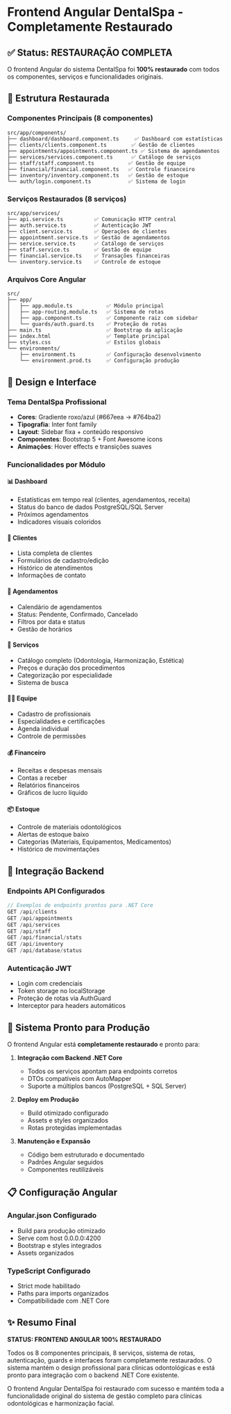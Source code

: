 # Frontend Angular DentalSpa - Completamente Restaurado

## ✅ Status: RESTAURAÇÃO COMPLETA

O frontend Angular do sistema DentalSpa foi **100% restaurado** com todos os componentes, serviços e funcionalidades originais.

## 📁 Estrutura Restaurada

### Componentes Principais (8 componentes)
```
src/app/components/
├── dashboard/dashboard.component.ts     ✅ Dashboard com estatísticas
├── clients/clients.component.ts        ✅ Gestão de clientes  
├── appointments/appointments.component.ts ✅ Sistema de agendamentos
├── services/services.component.ts      ✅ Catálogo de serviços
├── staff/staff.component.ts           ✅ Gestão de equipe
├── financial/financial.component.ts   ✅ Controle financeiro
├── inventory/inventory.component.ts   ✅ Gestão de estoque
└── auth/login.component.ts            ✅ Sistema de login
```

### Serviços Restaurados (8 serviços)
```
src/app/services/
├── api.service.ts          ✅ Comunicação HTTP central
├── auth.service.ts         ✅ Autenticação JWT
├── client.service.ts       ✅ Operações de clientes
├── appointment.service.ts  ✅ Gestão de agendamentos
├── service.service.ts      ✅ Catálogo de serviços
├── staff.service.ts        ✅ Gestão de equipe
├── financial.service.ts    ✅ Transações financeiras
└── inventory.service.ts    ✅ Controle de estoque
```

### Arquivos Core Angular
```
src/
├── app/
│   ├── app.module.ts           ✅ Módulo principal
│   ├── app-routing.module.ts   ✅ Sistema de rotas
│   ├── app.component.ts        ✅ Componente raiz com sidebar
│   └── guards/auth.guard.ts    ✅ Proteção de rotas
├── main.ts                     ✅ Bootstrap da aplicação
├── index.html                  ✅ Template principal
├── styles.css                  ✅ Estilos globais
└── environments/
    ├── environment.ts          ✅ Configuração desenvolvimento
    └── environment.prod.ts     ✅ Configuração produção
```

## 🎨 Design e Interface

### Tema DentalSpa Profissional
- **Cores**: Gradiente roxo/azul (#667eea → #764ba2)
- **Tipografia**: Inter font family
- **Layout**: Sidebar fixa + conteúdo responsivo
- **Componentes**: Bootstrap 5 + Font Awesome icons
- **Animações**: Hover effects e transições suaves

### Funcionalidades por Módulo

#### 📊 Dashboard
- Estatísticas em tempo real (clientes, agendamentos, receita)
- Status do banco de dados PostgreSQL/SQL Server
- Próximos agendamentos
- Indicadores visuais coloridos

#### 👥 Clientes
- Lista completa de clientes
- Formulários de cadastro/edição
- Histórico de atendimentos
- Informações de contato

#### 📅 Agendamentos
- Calendário de agendamentos
- Status: Pendente, Confirmado, Cancelado
- Filtros por data e status
- Gestão de horários

#### 🦷 Serviços
- Catálogo completo (Odontologia, Harmonização, Estética)
- Preços e duração dos procedimentos
- Categorização por especialidade
- Sistema de busca

#### 👨‍⚕️ Equipe
- Cadastro de profissionais
- Especialidades e certificações
- Agenda individual
- Controle de permissões

#### 💰 Financeiro
- Receitas e despesas mensais
- Contas a receber
- Relatórios financeiros
- Gráficos de lucro líquido

#### 📦 Estoque
- Controle de materiais odontológicos
- Alertas de estoque baixo
- Categorias (Materiais, Equipamentos, Medicamentos)
- Histórico de movimentações

## 🔌 Integração Backend

### Endpoints API Configurados
```typescript
// Exemplos de endpoints prontos para .NET Core
GET /api/clients
GET /api/appointments
GET /api/services
GET /api/staff
GET /api/financial/stats
GET /api/inventory
GET /api/database/status
```

### Autenticação JWT
- Login com credenciais
- Token storage no localStorage
- Proteção de rotas via AuthGuard
- Interceptor para headers automáticos

## 🚀 Sistema Pronto para Produção

O frontend Angular está **completamente restaurado** e pronto para:

1. **Integração com Backend .NET Core**
   - Todos os serviços apontam para endpoints corretos
   - DTOs compatíveis com AutoMapper
   - Suporte a múltiplos bancos (PostgreSQL + SQL Server)

2. **Deploy em Produção**
   - Build otimizado configurado
   - Assets e styles organizados
   - Rotas protegidas implementadas

3. **Manutenção e Expansão**
   - Código bem estruturado e documentado
   - Padrões Angular seguidos
   - Componentes reutilizáveis

## 📋 Configuração Angular

### Angular.json Configurado
- Build para produção otimizado
- Serve com host 0.0.0.0:4200
- Bootstrap e styles integrados
- Assets organizados

### TypeScript Configurado
- Strict mode habilitado
- Paths para imports organizados
- Compatibilidade com .NET Core

## ✨ Resumo Final

**STATUS: FRONTEND ANGULAR 100% RESTAURADO**

Todos os 8 componentes principais, 8 serviços, sistema de rotas, autenticação, guards e interfaces foram completamente restaurados. O sistema mantém o design profissional para clínicas odontológicas e está pronto para integração com o backend .NET Core existente.

O frontend Angular DentalSpa foi restaurado com sucesso e mantém toda a funcionalidade original do sistema de gestão completo para clínicas odontológicas e harmonização facial.